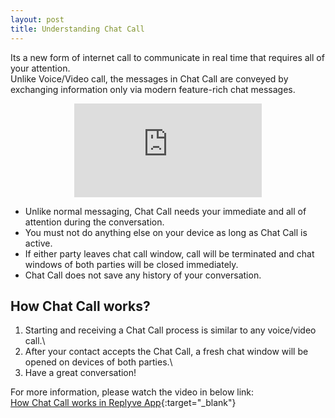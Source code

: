 ```yaml
---
layout: post
title: Understanding Chat Call
---
```

Its a new form of internet call to communicate in real time that requires all of your attention.\
Unlike Voice/Video call, the messages in Chat Call are conveyed by exchanging information only via modern feature-rich chat messages.
<div align="center">
    <iframe src="https://www.youtube.com/embed/SPFYDU5vOFo" title="YouTube video player" frameborder="0" allow="accelerometer;
          autoplay; clipboard-write; encrypted-media; gyroscope; picture-in-picture" allowfullscreen>
    </iframe>
</div>

* Unlike normal messaging, Chat Call needs your immediate and all of attention during the conversation.
* You must not do anything else on your device as long as Chat Call is active.
* If either party leaves chat call window, call will be terminated and chat windows of both parties will be closed immediately.
* Chat Call does not save any history of your conversation.


## How Chat Call works?
1) Starting and receiving a Chat Call process is similar to any voice/video call.\
2) After your contact accepts the Chat Call, a fresh chat window will be opened on devices of both parties.\
3) Have a great conversation!

For more information, please watch the video in below link:\
[How Chat Call works in Replyve App](https://www.youtube.com/watch?v=SPFYDU5vOFo){:target="_blank"}